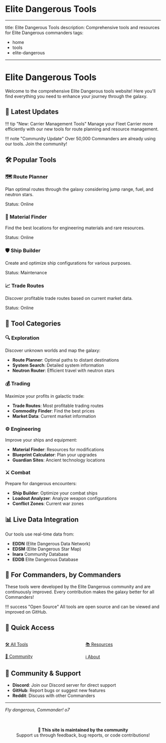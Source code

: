 # Elite Dangerous Tools

<div class="cmdr-greeting"></div>

---
title: Elite Dangerous Tools
description: Comprehensive tools and resources for Elite Dangerous commanders
tags:
  - home
  - tools
  - elite-dangerous
---

# Elite Dangerous Tools

Welcome to the comprehensive Elite Dangerous tools website! Here you'll find everything you need to enhance your journey through the galaxy.

## 🚀 Latest Updates

!!! tip "New: Carrier Management Tools"
    Manage your Fleet Carrier more efficiently with our new tools for route planning and resource management.

!!! note "Community Update"
    Over 50,000 Commanders are already using our tools. Join the community!

## 🛠️ Popular Tools

<div class="ed-tool-card">
  <h3>🗺️ Route Planner</h3>
  <p>Plan optimal routes through the galaxy considering jump range, fuel, and neutron stars.</p>
  <p data-tool-status="online">Status: Online</p>
</div>

<div class="ed-tool-card">
  <h3>💎 Material Finder</h3>
  <p>Find the best locations for engineering materials and rare resources.</p>
  <p data-tool-status="online">Status: Online</p>
</div>

<div class="ed-tool-card">
  <h3>🛡️ Ship Builder</h3>
  <p>Create and optimize ship configurations for various purposes.</p>
  <p data-tool-status="maintenance">Status: Maintenance</p>
</div>

<div class="ed-tool-card">
  <h3>📈 Trade Routes</h3>
  <p>Discover profitable trade routes based on current market data.</p>
  <p data-tool-status="online">Status: Online</p>
</div>

## 🌌 Tool Categories

### 🔍 Exploration
Discover unknown worlds and map the galaxy:
- **Route Planner**: Optimal paths to distant destinations
- **System Search**: Detailed system information
- **Neutron Router**: Efficient travel with neutron stars

### 💰 Trading
Maximize your profits in galactic trade:
- **Trade Routes**: Most profitable trading routes
- **Commodity Finder**: Find the best prices
- **Market Data**: Current market information

### ⚙️ Engineering
Improve your ships and equipment:
- **Material Finder**: Resources for modifications
- **Blueprint Calculator**: Plan your upgrades
- **Guardian Sites**: Ancient technology locations

### ⚔️ Combat
Prepare for dangerous encounters:
- **Ship Builder**: Optimize your combat ships
- **Loadout Analyzer**: Analyze weapon configurations
- **Conflict Zones**: Current war zones

## 📊 Live Data Integration

Our tools use real-time data from:
- **EDDN** (Elite Dangerous Data Network)
- **EDSM** (Elite Dangerous Star Map)
- **Inara** Community Database
- **EDDB** Elite Dangerous Database

## 🎯 For Commanders, by Commanders

These tools were developed by the Elite Dangerous community and are continuously improved. Every contribution makes the galaxy better for all Commanders!

!!! success "Open Source"
    All tools are open source and can be viewed and improved on GitHub.

## 🔗 Quick Access

<div style="display: grid; grid-template-columns: repeat(auto-fit, minmax(200px, 1fr)); gap: 1rem; margin: 2rem 0;">
  <a href="/tools/" class="md-button md-button--primary">🛠️ All Tools</a>
  <a href="/resources/" class="md-button">📚 Resources</a>
  <a href="/community/" class="md-button">👥 Community</a>
  <a href="/about/" class="md-button">ℹ️ About</a>
</div>

## 📢 Community & Support

- **Discord**: Join our Discord server for direct support
- **GitHub**: Report bugs or suggest new features
- **Reddit**: Discuss with other Commanders

---

*Fly dangerous, Commander! o7*

<div class="ed-hud-border" style="padding: 1rem; margin: 2rem 0; text-align: center;">
  <strong>🌟 This site is maintained by the community</strong><br>
  Support us through feedback, bug reports, or code contributions!
</div>